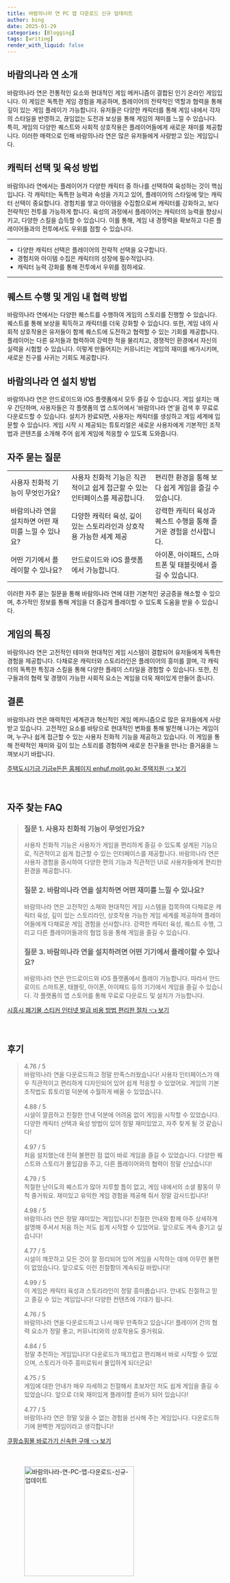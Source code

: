 ```yaml
---
title: 바람의나라 연 PC 앱 다운로드 신규 업데이트
author: bing
date: 2025-01-29
categories: [Blogging]
tags: [writing]
render_with_liquid: false
---
```



<h2 id='바람의나라_연소개'>바람의나라 연 소개</h2>

<p>바람의나라 연은 전통적인 요소와 현대적인 게임 메커니즘이 결합된 인기 온라인 게임입니다. 이 게임은 독특한 게임 경험을 제공하며, 플레이어의 전략적인 역할과 협력을 통해 깊이 있는 게임 플레이가 가능합니다. 유저들은 다양한 캐릭터를 통해 게임 내에서 각자의 스타일을 반영하고, 끊임없는 도전과 보상을 통해 게임의 재미를 느낄 수 있습니다. 특히, 게임의 다양한 퀘스트와 사회적 상호작용은 플레이어들에게 새로운 재미를 제공합니다. 이러한 매력으로 인해 바람의나라 연은 많은 유저들에게 사랑받고 있는 게임입니다.</p>

<h2 id='캐릭터선택및육성'>캐릭터 선택 및 육성 방법</h2>

<p>바람의나라 연에서는 플레이어가 다양한 캐릭터 중 하나를 선택하여 육성하는 것이 핵심입니다. 각 캐릭터는 독특한 능력과 속성을 가지고 있어, 플레이어의 스타일에 맞는 캐릭터 선택이 중요합니다. 경험치를 쌓고 아이템을 수집함으로써 캐릭터를 강화하고, 보다 전략적인 전투를 가능하게 합니다. 육성의 과정에서 플레이어는 캐릭터의 능력을 향상시키고, 다양한 스킬을 습득할 수 있습니다. 이를 통해, 게임 내 경쟁력을 확보하고 다른 플레이어들과의 전투에서도 우위를 점할 수 있습니다.</p>

<hr />

<ul>
    <li>다양한 캐릭터 선택은 플레이어의 전략적 선택을 요구합니다.</li>
    <li>경험치와 아이템 수집은 캐릭터의 성장에 필수적입니다.</li>
    <li>캐릭터 능력 강화를 통해 전투에서 우위를 점하세요.</li>
</ul>

<hr />

<h2 id='퀘스트수행및협력방법'>퀘스트 수행 및 게임 내 협력 방법</h2>

<p>바람의나라 연에서는 다양한 퀘스트를 수행하여 게임의 스토리를 진행할 수 있습니다. 퀘스트를 통해 보상을 획득하고 캐릭터를 더욱 강화할 수 있습니다. 또한, 게임 내의 사회적 상호작용은 유저들이 함께 퀘스트에 도전하고 협력할 수 있는 기회를 제공합니다. 플레이어는 다른 유저들과 협력하여 강력한 적을 물리치고, 경쟁적인 환경에서 자신의 실력을 시험할 수 있습니다. 이렇게 만들어지는 커뮤니티는 게임의 재미를 배가시키며, 새로운 친구를 사귀는 기회도 제공합니다.</p>

<h2 id='바람의나라연설치방법'>바람의나라 연 설치 방법</h2>

<p>바람의나라 연은 안드로이드와 iOS 플랫폼에서 모두 즐길 수 있습니다. 게임 설치는 매우 간단하며, 사용자들은 각 플랫폼의 앱 스토어에서 '바람의나라 연'을 검색 후 무료로 다운로드할 수 있습니다. 설치가 완료되면, 사용자는 캐릭터를 생성하고 게임 세계에 입문할 수 있습니다. 게임 시작 시 제공되는 튜토리얼은 새로운 사용자에게 기본적인 조작법과 콘텐츠를 소개해 주어 쉽게 게임에 적응할 수 있도록 도와줍니다.</p>

<h2 id='자주묻는질문'>자주 묻는 질문</h2>

<table>
    <tr>
        <td>사용자 친화적 기능이 무엇인가요?</td>
        <td>사용자 친화적 기능은 직관적이고 쉽게 접근할 수 있는 인터페이스를 제공합니다.</td>
        <td>편리한 환경을 통해 보다 쉽게 게임을 즐길 수 있습니다.</td>
    </tr>
    <tr>
        <td>바람의나라 연을 설치하면 어떤 재미를 느낄 수 있나요?</td>
        <td>다양한 캐릭터 육성, 깊이 있는 스토리라인과 상호작용 가능한 세계 제공</td>
        <td>강력한 캐릭터 육성과 퀘스트 수행을 통해 즐거운 경험을 선사합니다.</td>
    </tr>
    <tr>
        <td>어떤 기기에서 플레이할 수 있나요?</td>
        <td>안드로이드와 iOS 플랫폼에서 가능합니다.</td>
        <td>아이폰, 아이패드, 스마트폰 및 태블릿에서 즐길 수 있습니다.</td>
    </tr>
</table>

<p>이러한 자주 묻는 질문을 통해 바람의나라 연에 대한 기본적인 궁금증을 해소할 수 있으며, 추가적인 정보를 통해 게임을 더 즐겁게 플레이할 수 있도록 도움을 받을 수 있습니다.</p>

<h2 id='게임의특징'>게임의 특징</h2>

<p>바람의나라 연은 고전적인 테마와 현대적인 게임 시스템이 결합되어 유저들에게 독특한 경험을 제공합니다. 다채로운 캐릭터와 스토리라인은 플레이어의 흥미를 끌며, 각 캐릭터의 독특한 특징과 스킬을 통해 다양한 플레이 스타일을 경험할 수 있습니다. 또한, 친구들과의 협력 및 경쟁이 가능한 사회적 요소는 게임을 더욱 재미있게 만들어 줍니다.</p>

<h2 id='결론'>결론</h2>

<p>바람의나라 연은 매력적인 세계관과 혁신적인 게임 메커니즘으로 많은 유저들에게 사랑받고 있습니다. 고전적인 요소를 바탕으로 현대적인 변화를 통해 발전해 나가는 게임이며, 누구나 쉽게 접근할 수 있는 사용자 친화적 기능을 제공하고 있습니다. 이 게임을 통해 전략적인 재미와 깊이 있는 스토리를 경험하며 새로운 친구들을 만나는 즐거움을 느껴보시기 바랍니다.</p>


<p><a class="click-button" title="주택도시기금 기금e든든 홈페이지 enhuf.molit.go.kr 주택지원" href="https://yellowplanner.github.io/posts/%EC%A3%BC%ED%83%9D%EB%8F%84%EC%8B%9C%EA%B8%B0%EA%B8%88-%EA%B8%B0%EA%B8%88e%EB%93%A0%EB%93%A0-%ED%99%88%ED%8E%98%EC%9D%B4%EC%A7%80-enhuf.molit.go.kr-%EC%A3%BC%ED%83%9D%EC%A7%80%EC%9B%90/" rel="dofollow">주택도시기금 기금e든든 홈페이지 enhuf.molit.go.kr 주택지원 👈 보기</a></p><br>
<h2 id='자주_찾는_FAQ'>자주 찾는 FAQ</h2>
<div itemscope="" itemtype="https://schema.org/FAQPage"> 
<blockquote> 
<div itemscope="" itemprop="mainEntity" itemtype="https://schema.org/Question"> 
<h3 itemprop="name">질문 1. 사용자 친화적 기능이 무엇인가요?</h3> 
<div itemscope="" itemprop="acceptedAnswer" itemtype="https://schema.org/Answer"> 
<span itemprop="text"> 
<p>사용자 친화적 기능은 사용자가 게임을 편리하게 즐길 수 있도록 설계된 기능으로, 직관적이고 쉽게 접근할 수 있는 인터페이스를 제공합니다. 바람의나라 연은 사용자 경험을 중시하여 다양한 편의 기능과 직관적인 UI로 사용자들에게 편리한 환경을 제공합니다.</p> 
</span> 
</div> 
</div> 

<div itemscope="" itemprop="mainEntity" itemtype="https://schema.org/Question"> 
<h3 itemprop="name">질문 2. 바람의나라 연을 설치하면 어떤 재미를 느낄 수 있나요?</h3> 
<div itemscope="" itemprop="acceptedAnswer" itemtype="https://schema.org/Answer"> 
<span itemprop="text"> 
<p>바람의나라 연은 고전적인 소재와 현대적인 게임 시스템을 접목하여 다채로운 캐릭터 육성, 깊이 있는 스토리라인, 상호작용 가능한 게임 세계를 제공하여 플레이어들에게 다채로운 게임 경험을 선사합니다. 강력한 캐릭터 육성, 퀘스트 수행, 그리고 다른 플레이어들과의 협업 등을 통해 게임을 즐길 수 있습니다.</p> 
</span> 
</div> 
</div> 

<div itemscope="" itemprop="mainEntity" itemtype="https://schema.org/Question"> 
<h3 itemprop="name">질문 3. 바람의나라 연을 설치하려면 어떤 기기에서 플레이할 수 있나요?</h3> 
<div itemscope="" itemprop="acceptedAnswer" itemtype="https://schema.org/Answer"> 
<span itemprop="text"> 
<p>바람의나라 연은 안드로이드와 iOS 플랫폼에서 플레이 가능합니다. 따라서 안드로이드 스마트폰, 태블릿, 아이폰, 아이패드 등의 기기에서 게임을 즐길 수 있습니다. 각 플랫폼의 앱 스토어를 통해 무료로 다운로드 및 설치가 가능합니다.</p> 
</span> 
</div> 
</div> 
</blockquote> 
</div>
<p><a class="click-button" title="시흥시 폐기물 스티커 인터넷 발급 비용 방법 편리한 절차" href="https://yellowplanner.github.io/posts/%EC%8B%9C%ED%9D%A5%EC%8B%9C-%ED%8F%90%EA%B8%B0%EB%AC%BC-%EC%8A%A4%ED%8B%B0%EC%BB%A4-%EC%9D%B8%ED%84%B0%EB%84%B7-%EB%B0%9C%EA%B8%89-%EB%B9%84%EC%9A%A9-%EB%B0%A9%EB%B2%95-%ED%8E%B8%EB%A6%AC%ED%95%9C-%EC%A0%88%EC%B0%A8/" rel="dofollow">시흥시 폐기물 스티커 인터넷 발급 비용 방법 편리한 절차 👈 보기</a></p><br>
<h2 id='후기'>후기</h2>
<div itemscope itemtype="https://schema.org/Product">
  <blockquote>
  <div itemprop="review" itemscope itemtype="https://schema.org/Review">
      <div itemprop="reviewRating" itemscope itemtype="https://schema.org/Rating"> <span itemprop="ratingValue">4.76</span> / <span itemprop="bestRating">5</span> </div>
      <span itemprop="reviewBody">바람의나라 연을 다운로드하고 정말 만족스러웠습니다! 사용자 인터페이스가 매우 직관적이고 편리하게 디자인되어 있어 쉽게 적응할 수 있었어요. 게임의 기본 조작법도 튜토리얼 덕분에 수월하게 배울 수 있었습니다.</span>
  </div>
  <br>
  <div itemprop="review" itemscope itemtype="https://schema.org/Review">
      <div itemprop="reviewRating" itemscope itemtype="https://schema.org/Rating"> <span itemprop="ratingValue">4.88</span> / <span itemprop="bestRating">5</span> </div>
      <span itemprop="reviewBody">시설이 깔끔하고 친절한 안내 덕분에 어려움 없이 게임을 시작할 수 있었습니다. 다양한 캐릭터 선택과 육성 방법이 있어 정말 재미있었고, 자주 찾게 될 것 같습니다!</span>
  </div>
  <br>
  <div itemprop="review" itemscope itemtype="https://schema.org/Review">
      <div itemprop="reviewRating" itemscope itemtype="https://schema.org/Rating"> <span itemprop="ratingValue">4.97</span> / <span itemprop="bestRating">5</span> </div>
      <span itemprop="reviewBody">처음 설치했는데 전혀 불편한 점 없이 바로 게임을 즐길 수 있었습니다. 다양한 퀘스트와 스토리가 몰입감을 주고, 다른 플레이어와의 협력이 정말 신났습니다!</span>
  </div>
  <br>
  <div itemprop="review" itemscope itemtype="https://schema.org/Review">
      <div itemprop="reviewRating" itemscope itemtype="https://schema.org/Rating"> <span itemprop="ratingValue">4.79</span> / <span itemprop="bestRating">5</span> </div>
      <span itemprop="reviewBody">적절한 난이도의 퀘스트가 많아 지루할 틈이 없고, 게임 내에서의 소셜 활동이 무척 즐거워요. 재미있고 유익한 게임 경험을 제공해 줘서 정말 감사드립니다!</span>
  </div>
  <br>
  <div itemprop="review" itemscope itemtype="https://schema.org/Review">
      <div itemprop="reviewRating" itemscope itemtype="https://schema.org/Rating"> <span itemprop="ratingValue">4.98</span> / <span itemprop="bestRating">5</span> </div>
      <span itemprop="reviewBody">바람의나라 연은 정말 재미있는 게임입니다! 친절한 안내와 함께 아주 상세하게 설명해 주셔서 처음 하는 저도 쉽게 시작할 수 있었어요. 앞으로도 계속 즐기고 싶습니다!</span>
  </div>
  <br>
  <div itemprop="review" itemscope itemtype="https://schema.org/Review">
      <div itemprop="reviewRating" itemscope itemtype="https://schema.org/Rating"> <span itemprop="ratingValue">4.77</span> / <span itemprop="bestRating">5</span> </div>
      <span itemprop="reviewBody">시설이 깨끗하고 모든 것이 잘 정리되어 있어 게임을 시작하는 데에 아무런 불편이 없었습니다. 앞으로도 이런 친절함이 계속되길 바랍니다!</span>
  </div>
  <br>
  <div itemprop="review" itemscope itemtype="https://schema.org/Review">
      <div itemprop="reviewRating" itemscope itemtype="https://schema.org/Rating"> <span itemprop="ratingValue">4.99</span> / <span itemprop="bestRating">5</span> </div>
      <span itemprop="reviewBody">이 게임은 캐릭터 육성과 스토리라인이 정말 흥미롭습니다. 안내도 친절하고 믿고 즐길 수 있는 게임입니다! 다양한 컨텐츠에 기대가 됩니다.</span>
  </div>
  <br>
  <div itemprop="review" itemscope itemtype="https://schema.org/Review">
      <div itemprop="reviewRating" itemscope itemtype="https://schema.org/Rating"> <span itemprop="ratingValue">4.76</span> / <span itemprop="bestRating">5</span> </div>
      <span itemprop="reviewBody">바람의나라 연을 다운로드하고 나서 매우 만족하고 있습니다! 플레이어 간의 협력 요소가 정말 좋고, 커뮤니티와의 상호작용도 즐거워요.</span>
  </div>
  <br>
  <div itemprop="review" itemscope itemtype="https://schema.org/Review">
      <div itemprop="reviewRating" itemscope itemtype="https://schema.org/Rating"> <span itemprop="ratingValue">4.84</span> / <span itemprop="bestRating">5</span> </div>
      <span itemprop="reviewBody">정말 추천하는 게임입니다! 다운로드가 매끄럽고 편리해서 바로 시작할 수 있었으며, 스토리가 아주 흥미로워서 몰입하게 되더군요!</span>
  </div>
  <br>
  <div itemprop="review" itemscope itemtype="https://schema.org/Review">
      <div itemprop="reviewRating" itemscope itemtype="https://schema.org/Rating"> <span itemprop="ratingValue">4.75</span> / <span itemprop="bestRating">5</span> </div>
      <span itemprop="reviewBody">게임에 대한 안내가 매우 자세하고 친절해서 초보자인 저도 쉽게 게임을 즐길 수 있었습니다. 앞으로 더욱 재미있게 플레이할 준비가 되어 있습니다!</span>
  </div>
  <br>
  <div itemprop="review" itemscope itemtype="https://schema.org/Review">
      <div itemprop="reviewRating" itemscope itemtype="https://schema.org/Rating"> <span itemprop="ratingValue">4.77</span> / <span itemprop="bestRating">5</span> </div>
      <span itemprop="reviewBody">바람의나라 연은 정말 잊을 수 없는 경험을 선사해 주는 게임입니다. 다운로드하기에 완벽한 게임이라고 생각합니다! </span>
  </div>
  </blockquote>
</div>
<p><a class="click-button" title="쿠팡쇼핑몰 바로가기 신속한 구매" href="https://yellowplanner.github.io/posts/%EC%BF%A0%ED%8C%A1%EC%87%BC%ED%95%91%EB%AA%B0-%EB%B0%94%EB%A1%9C%EA%B0%80%EA%B8%B0-%EC%8B%A0%EC%86%8D%ED%95%9C-%EA%B5%AC%EB%A7%A4/" rel="dofollow">쿠팡쇼핑몰 바로가기 신속한 구매 👈 보기</a></p><br>
<figure class="image"><img src="https://yellowplanner.github.io/assets/img/thumbnail/바람의나라-연-PC-앱-다운로드-신규-업데이트.webp" alt="바람의나라-연-PC-앱-다운로드-신규-업데이트" width="256" height="256"></figure>